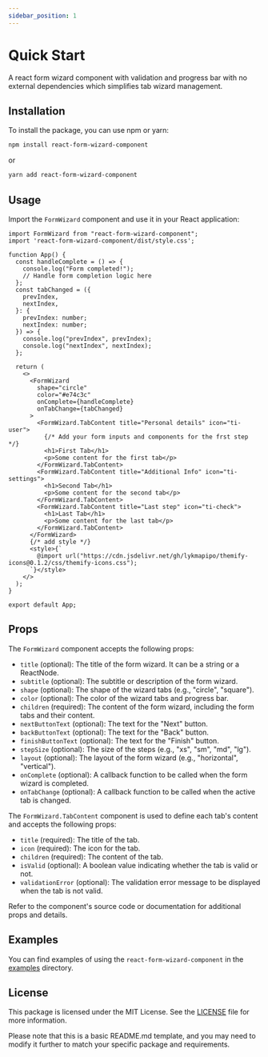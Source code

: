 ```yaml
---
sidebar_position: 1
---
```


# Quick Start

A react form wizard component with validation and progress bar with no external dependencies which simplifies tab wizard management.

## Installation

To install the package, you can use npm or yarn:

```bash
npm install react-form-wizard-component
```

or

```bash
yarn add react-form-wizard-component
```

## Usage

Import the `FormWizard` component and use it in your React application:

```tsx
import FormWizard from "react-form-wizard-component";
import 'react-form-wizard-component/dist/style.css';

function App() {
  const handleComplete = () => {
    console.log("Form completed!");
    // Handle form completion logic here
  };
  const tabChanged = ({
    prevIndex,
    nextIndex,
  }: {
    prevIndex: number;
    nextIndex: number;
  }) => {
    console.log("prevIndex", prevIndex);
    console.log("nextIndex", nextIndex);
  };

  return (
    <>
      <FormWizard
        shape="circle"
        color="#e74c3c"
        onComplete={handleComplete}
        onTabChange={tabChanged}
      >
        <FormWizard.TabContent title="Personal details" icon="ti-user">
          {/* Add your form inputs and components for the frst step */}
          <h1>First Tab</h1>
          <p>Some content for the first tab</p>
        </FormWizard.TabContent>
        <FormWizard.TabContent title="Additional Info" icon="ti-settings">
          <h1>Second Tab</h1>
          <p>Some content for the second tab</p>
        </FormWizard.TabContent>
        <FormWizard.TabContent title="Last step" icon="ti-check">
          <h1>Last Tab</h1>
          <p>Some content for the last tab</p>
        </FormWizard.TabContent>
      </FormWizard>
      {/* add style */}
      <style>{`
        @import url("https://cdn.jsdelivr.net/gh/lykmapipo/themify-icons@0.1.2/css/themify-icons.css");
      `}</style>
    </>
  );
}

export default App;

```

## Props

The `FormWizard` component accepts the following props:

- `title` (optional): The title of the form wizard. It can be a string or a ReactNode.
- `subtitle` (optional): The subtitle or description of the form wizard.
- `shape` (optional): The shape of the wizard tabs (e.g., "circle", "square").
- `color` (optional): The color of the wizard tabs and progress bar.
- `children` (required): The content of the form wizard, including the form tabs and their content.
- `nextButtonText` (optional): The text for the "Next" button.
- `backButtonText` (optional): The text for the "Back" button.
- `finishButtonText` (optional): The text for the "Finish" button.
- `stepSize` (optional): The size of the steps (e.g., "xs", "sm", "md", "lg").
- `layout` (optional): The layout of the form wizard (e.g., "horizontal", "vertical").
- `onComplete` (optional): A callback function to be called when the form wizard is completed.
- `onTabChange` (optional): A callback function to be called when the active tab is changed.

The `FormWizard.TabContent` component is used to define each tab's content and accepts the following props:

- `title` (required): The title of the tab.
- `icon` (required): The icon for the tab.
- `children` (required): The content of the tab.
- `isValid` (optional): A boolean value indicating whether the tab is valid or not.
- `validationError` (optional): The validation error message to be displayed when the tab is not valid.

Refer to the component's source code or documentation for additional props and details.

## Examples

You can find examples of using the `react-form-wizard-component` in the [examples](./docs/category/demos) directory.

## License

This package is licensed under the MIT License. See the [LICENSE](https://github.com/parsajiravand/react-form-wizard/blob/master/LICENSE) file for more information.

Please note that this is a basic README.md template, and you may need to modify it further to match your specific package and requirements.


